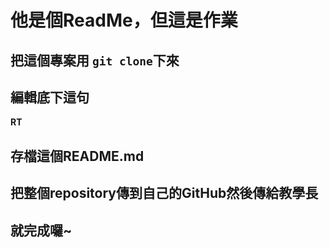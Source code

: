 # 他是個ReadMe，但這是作業

## 把這個專案用 `git clone`下來

## 編輯底下這句

**RT**

## 存檔這個README.md

## 把整個repository傳到自己的GitHub然後傳給教學長

## 就完成囉~
